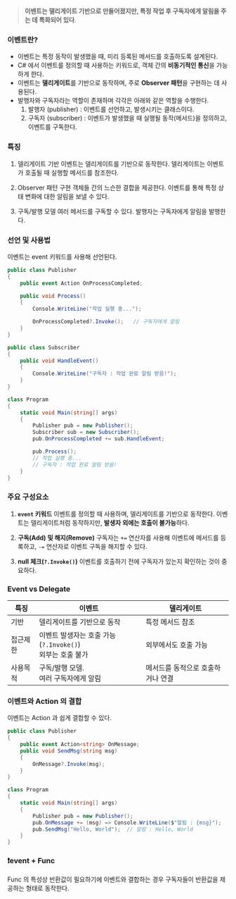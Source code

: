 >**이벤트는 델리게이트 기반으로 만들어졌지만, 특정 작업 후 구독자에게 알림을 주는 데 특화되어 있다**.
### 이벤트란?
- 이벤트는 특정 동작이 발생했을 때, 미리 등록된 메서드를 호출하도록 설계된다.
- C# 에서 이벤트를 정의할 때 사용하는 키워드로, 객체 간의 **비동기적인 통신**을 가능하게 한다.
- 이벤트는 **델리게이트**를 기반으로 동작하며, 주로 **Observer 패턴**을 구현하는 데 사용된다.
- 발행자와 구독자라는 역할이 존재하며 각각은 아래와 같은 역할을 수행한다.
	1. 발행자 (publisher) : 이벤트를 선언하고, 발생시키는 클래스이다.
	2. 구독자 (subscriber) : 이벤트가 발생했을 때 실행될 동작(메서드)을 정의하고, 이벤트를 구독한다.

### 특징
1. 델리게이트 기반
	이벤트는 델리게이트를 기반으로 동작한다.
	델리게이트는 이벤트가 호출될 때 실행할 메서드를 참조한다.

2. Observer 패턴 구현
	객체들 간의 느슨한 결합을 제공한다.
	이벤트를 통해 특정 상태 변화에 대한 알림을 보낼 수 있다.

3. 구독/발행 모델
	여러 메서드를 구독할 수 있다.
	발행자는 구독자에게 알림을 발행한다.


### 선언 및 사용법
이벤트는 event 키워드를 사용해 선언된다.
```csharp
public class Publisher
{
    public event Action OnProcessCompleted;

    public void Process()
    {
        Console.WriteLine("작업 실행 중...");

        OnProcessCompleted?.Invoke();   // 구독자에게 알림
    }
}

public class Subscriber
{
    public void HandleEvent()
    {
        Console.WriteLine("구독자 : 작업 완료 알림 받음!");
    }
}

class Program
{
    static void Main(string[] args)
    {
        Publisher pub = new Publisher();
        Subscriber sub = new Subscriber();
        pub.OnProcessCompleted += sub.HandleEvent;

        pub.Process();
        // 작업 실행 중...
        // 구독자 : 작업 완료 알림 받음!
    }
}
```

### 주요 구성요소

1. **`event` 키워드**
	이벤트를 정의할 때 사용하며, 델리게이트를 기반으로 동작한다.
	이벤트는 델리게이트처럼 동작하지만, **발생자 외에는 호출이 불가능**하다.

2. **구독(Add) 및 해지(Remove)**
	구독자는 `+=` 연산자를 사용해 이벤트에 메서드를 등록하고, `-=` 연산자로 이벤트 구독을 해지할 수 있다.

3. **null 체크(`?.Invoke()`)**
	이벤트를 호출하기 전에 구독자가 있는지 확인하는 것이 중요하다.


### Event vs Delegate

| 특징   | 이벤트                                       | 델리게이트              |
| ---- | ----------------------------------------- | ------------------ |
| 기반   | 델리게이트를 기반으로 동작                            | 특정 메서드 참조          |
| 접근제한 | 이벤트 발생자는 호출 가능(`?.Invoke()`)<br>외부는 호출 불가 | 외부에서도 호출 가능        |
| 사용목적 | 구독/발행 모델.<br>여러 구독자에게 알림                  | 메서드를 동적으로 호출하거나 연결 |

### 이벤트와 Action 의 결합
이벤트는 Action 과 쉽게 결합할 수 있다.
```csharp
public class Publisher
{
    public event Action<string> OnMessage;
    public void SendMsg(string msg)
    {
        OnMessage?.Invoke(msg);
    }
}

class Program
{
    static void Main(string[] args)
    {
        Publisher pub = new Publisher();
        pub.OnMessage += (msg) => Console.WriteLine($"알림 : {msg}");
        pub.SendMsg("Hello, World");  // 알림 : Hello, World
    }
}
```

### ❗event + Func
Func 의 특성상 반환값이 필요하기에 이벤트와 결합하는 경우 구독자들이 반환값을 제공하는 형태로 동작한다.

